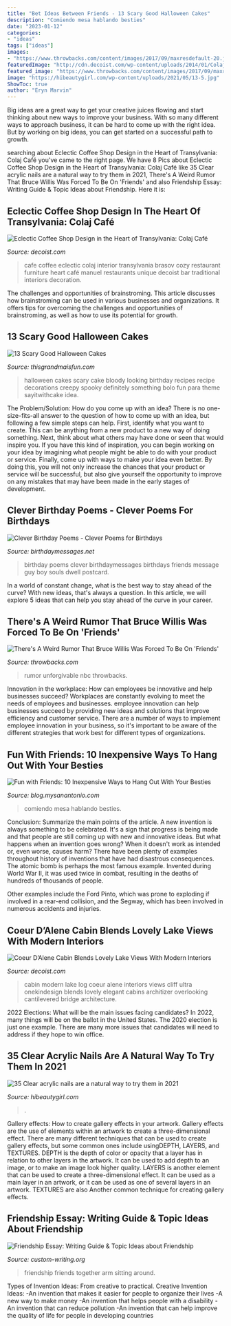 ```yaml
---
title: "Bet Ideas Between Friends - 13 Scary Good Halloween Cakes"
description: "Comiendo mesa hablando besties"
date: "2023-01-12"
categories:
- "ideas"
tags: ["ideas"]
images:
- "https://www.throwbacks.com/content/images/2017/09/maxresdefault-20.jpg"
featuredImage: "http://cdn.decoist.com/wp-content/uploads/2014/01/Colaj-Cafe-Brasov-Transylvania-by-Manuel-Teicu-8.jpg"
featured_image: "https://www.throwbacks.com/content/images/2017/09/maxresdefault-20.jpg"
image: "https://hibeautygirl.com/wp-content/uploads/2021/05/13-5.jpg"
ShowToc: true
author: "Eryn Marvin"
---
```



Big ideas are a great way to get your creative juices flowing and start thinking about new ways to improve your business. With so many different ways to approach business, it can be hard to come up with the right idea. But by working on big ideas, you can get started on a successful path to growth.

	

		
searching about Eclectic Coffee Shop Design in the Heart of Transylvania: Colaj Café you've came to the right page. We have 8 Pics about Eclectic Coffee Shop Design in the Heart of Transylvania: Colaj Café like 35 Clear acrylic nails are a natural way to try them in 2021, There&#039;s A Weird Rumor That Bruce Willis Was Forced To Be On &#039;Friends&#039; and also Friendship Essay: Writing Guide &amp; Topic Ideas about Friendship. Here it is:
		
    
## Eclectic Coffee Shop Design In The Heart Of Transylvania: Colaj Café

<img loading=lazy src="http://cdn.decoist.com/wp-content/uploads/2014/01/Colaj-Cafe-Brasov-Transylvania-by-Manuel-Teicu-8.jpg" onerror="this.onerror=null;this.src='https://tse2.mm.bing.net/th?id=OIP.Ty1QwSgl3crEaBB7e-MRwgHaLH&amp;pid=15.1';" alt="Eclectic Coffee Shop Design in the Heart of Transylvania: Colaj Café">

_Source: decoist.com_

>cafe coffee eclectic colaj interior transylvania brasov cozy restaurant furniture heart café manuel restaurants unique decoist bar traditional interiors decoration. 

	

The challenges and opportunities of brainstroming.
This article discusses how brainstroming can be used in various businesses and organizations. It offers tips for overcoming the challenges and opportunities of brainstroming, as well as how to use its potential for growth.

    
## 13 Scary Good Halloween Cakes

<img loading=lazy src="http://www.thisgrandmaisfun.com/wp-content/uploads/2016/10/bloodycake2_sayitwithcake-768x1024-750x1000.jpg" onerror="this.onerror=null;this.src='https://tse3.mm.bing.net/th?id=OIP.x5U0zJVqZjGdy-hTkYrr2QHaJ4&amp;pid=15.1';" alt="13 Scary Good Halloween Cakes">

_Source: thisgrandmaisfun.com_

>halloween cakes scary cake bloody looking birthday recipes recipe decorations creepy spooky definitely something bolo fun para theme sayitwithcake idea. 

	

The Problem/Solution: How do you come up with an idea?
There is no one-size-fits-all answer to the question of how to come up with an idea, but following a few simple steps can help. First, identify what you want to create. This can be anything from a new product to a new way of doing something. Next, think about what others may have done or seen that would inspire you. If you have this kind of inspiration, you can begin working on your idea by imagining what people might be able to do with your product or service. Finally, come up with ways to make your idea even better. By doing this, you will not only increase the chances that your product or service will be successful, but also give yourself the opportunity to improve on any mistakes that may have been made in the early stages of development.

    
## Clever Birthday Poems - Clever Poems For Birthdays

<img loading=lazy src="https://www.birthdaymessages.net/images/clever-birthday-poems1C.jpg" onerror="this.onerror=null;this.src='https://tse4.mm.bing.net/th?id=OIP.D7Nok-A1rdncHPEVrn7gzAHaKw&amp;pid=15.1';" alt="Clever Birthday Poems - Clever Poems for Birthdays">

_Source: birthdaymessages.net_

>birthday poems clever birthdaymessages birthdays friends message guy boy souls dwell postcard. 

	

In a world of constant change, what is the best way to stay ahead of the curve? With new ideas, that's always a question. In this article, we will explore 5 ideas that can help you stay ahead of the curve in your career.

    
## There&#039;s A Weird Rumor That Bruce Willis Was Forced To Be On &#039;Friends&#039;

<img loading=lazy src="https://www.throwbacks.com/content/images/2017/09/maxresdefault-20.jpg" onerror="this.onerror=null;this.src='https://tse3.mm.bing.net/th?id=OIP.N2aMK38_nKPkHbqvDwELogHaEK&amp;pid=15.1';" alt="There&#039;s A Weird Rumor That Bruce Willis Was Forced To Be On &#039;Friends&#039;">

_Source: throwbacks.com_

>rumor unforgivable nbc throwbacks. 

	

Innovation in the workplace: How can employees be innovative and help businesses succeed?
Workplaces are constantly evolving to meet the needs of employees and businesses. employee innovation can help businesses succeed by providing new ideas and solutions that improve efficiency and customer service. There are a number of ways to implement employee innovation in your business, so it's important to be aware of the different strategies that work best for different types of organizations.

    
## Fun With Friends: 10 Inexpensive Ways To Hang Out With Your Besties

<img loading=lazy src="https://blog.mysanantonio.com/lifestyle/files/2020/06/load-image-9-436x291.jpg" onerror="this.onerror=null;this.src='https://tse1.mm.bing.net/th?id=OIP.s0FOIZ2XiBCaf9_YT24AkAAAAA&amp;pid=15.1';" alt="Fun with Friends: 10 Inexpensive Ways to Hang Out With Your Besties">

_Source: blog.mysanantonio.com_

>comiendo mesa hablando besties. 

	

Conclusion: Summarize the main points of the article.
A new invention is always something to be celebrated. It's a sign that progress is being made and that people are still coming up with new and innovative ideas. But what happens when an invention goes wrong? When it doesn't work as intended or, even worse, causes harm?
There have been plenty of examples throughout history of inventions that have had disastrous consequences. The atomic bomb is perhaps the most famous example. Invented during World War II, it was used twice in combat, resulting in the deaths of hundreds of thousands of people.

Other examples include the Ford Pinto, which was prone to exploding if involved in a rear-end collision, and the Segway, which has been involved in numerous accidents and injuries.

    
## Coeur D’Alene Cabin Blends Lovely Lake Views With Modern Interiors

<img loading=lazy src="http://cdn.decoist.com/wp-content/uploads/2013/08/Scone-lighting-on-the-outside.jpg" onerror="this.onerror=null;this.src='https://tse1.mm.bing.net/th?id=OIP.Q9S3NLGIfMVT0iXVvxJGSQHaFC&amp;pid=15.1';" alt="Coeur D’Alene Cabin Blends Lovely Lake Views With Modern Interiors">

_Source: decoist.com_

>cabin modern lake log coeur alene interiors views cliff ultra onekindesign blends lovely elegant cabins architizer overlooking cantilevered bridge architecture. 

	

2022 Elections: What will be the main issues facing candidates?
In 2022, many things will be on the ballot in the United States. The 2020 election is just one example. There are many more issues that candidates will need to address if they hope to win office.

    
## 35 Clear Acrylic Nails Are A Natural Way To Try Them In 2021

<img loading=lazy src="https://hibeautygirl.com/wp-content/uploads/2021/05/13-5.jpg" onerror="this.onerror=null;this.src='https://tse4.mm.bing.net/th?id=OIP.gBAeajFhdCMFbywzCNmzGAHaLH&amp;pid=15.1';" alt="35 Clear acrylic nails are a natural way to try them in 2021">

_Source: hibeautygirl.com_

>. 

	

Gallery effects: How to create gallery effects in your artwork.
Gallery effects are the use of elements within an artwork to create a three-dimensional effect. There are many different techniques that can be used to create gallery effects, but some common ones include usingDEPTH, LAYERS, and TEXTURES.
 DEPTH is the depth of color or opacity that a layer has in relation to other layers in the artwork. It can be used to add depth to an image, or to make an image look higher quality. LAYERS is another element that can be used to create a three-dimensional effect. It can be used as a main layer in an artwork, or it can be used as one of several layers in an artwork. TEXTURES are also Another common technique for creating gallery effects.

    
## Friendship Essay: Writing Guide &amp; Topic Ideas About Friendship

<img loading=lazy src="https://custom-writing.org/blog/wp-content/uploads/custom-writing.org/2013/05/friends-arm-around-sitting-together-1200x567.jpg" onerror="this.onerror=null;this.src='https://tse1.mm.bing.net/th?id=OIP.a2ZeSccEsjqYBY_8vmY8kwHaDf&amp;pid=15.1';" alt="Friendship Essay: Writing Guide &amp; Topic Ideas about Friendship">

_Source: custom-writing.org_

>friendship friends together arm sitting around. 

	

Types of Invention Ideas: From creative to practical.
Creative Invention Ideas: 
-An invention that makes it easier for people to organize their lives 
-A new way to make money 
-An invention that helps people with a disability 
-An invention that can reduce pollution 
-An invention that can help improve the quality of life for people in developing countries

